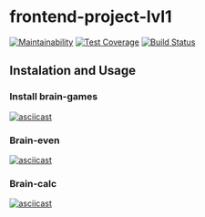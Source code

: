 # frontend-project-lvl1
[![Maintainability](https://api.codeclimate.com/v1/badges/a99a88d28ad37a79dbf6/maintainability)](https://codeclimate.com/github/codeclimate/codeclimate/maintainability)
[![Test Coverage](https://api.codeclimate.com/v1/badges/a99a88d28ad37a79dbf6/test_coverage)](https://codeclimate.com/github/codeclimate/codeclimate/test_coverage)
[![Build Status](https://travis-ci.com/malevka/frontend-project-lvl1.svg?branch=master)](https://travis-ci.com/malevka/frontend-project-lvl1)
## Instalation and Usage
### Install brain-games
[![asciicast](https://asciinema.org/a/Z1oeCA7pDuQS7GsxpS8o2PZhO.png)](https://asciinema.org/a/Z1oeCA7pDuQS7GsxpS8o2PZhO)
### Brain-even
[![asciicast](https://asciinema.org/a/e8InE14sZMBtIS7xy5HTI5Ebb.png)](https://asciinema.org/a/e8InE14sZMBtIS7xy5HTI5Ebb)
### Brain-calc
[![asciicast](https://asciinema.org/a/gCBlCIq61DXK0JiMNprmWebTl.png)](https://asciinema.org/a/gCBlCIq61DXK0JiMNprmWebTl)

